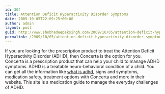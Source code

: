```yaml
---
id: 304
title: Attention Deficit Hyperactivity Disorder Symptoms
date: 2009-10-05T22:09:25+00:00
author: admin
layout: post
guid: http://www.shobhadeepaksingh.com/2009/10/05/attention-deficit-hyperactivity-disorder-symptoms/
permalink: /2009/10/05/attention-deficit-hyperactivity-disorder-symptoms/
---
```

If you are looking for the prescription product to treat the Attention Deficit Hyperactivity Disorder (ADHD), then Concerta is the option for you. Concerta is a prescription product that can help your child to manage ADHD symptoms. ADHD is a treatable neuro-behavioral condition of a child. You can get all the information like [what is adhd](http://www.concerta.net/children/about-adhd-what-is-adhd.html), signs and symptoms, medication safety, treatment options with Concerta and more in their website. This site is a medication guide to manage the everyday challenges of ADHD.
